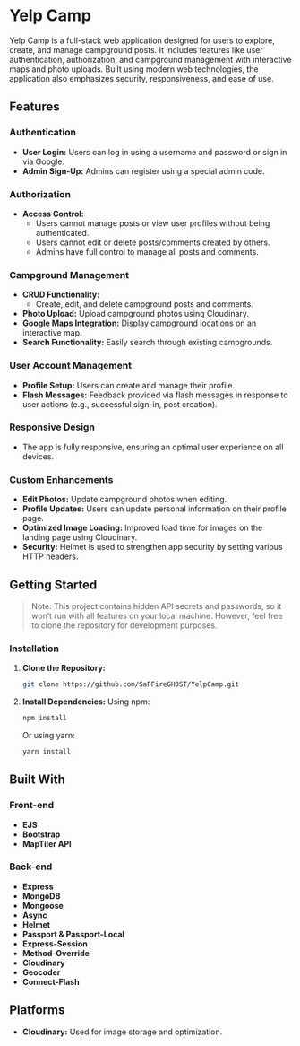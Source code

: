 
# Yelp Camp

Yelp Camp is a full-stack web application designed for users to explore, create, and manage campground posts. It includes features like user authentication, authorization, and campground management with interactive maps and photo uploads. Built using modern web technologies, the application also emphasizes security, responsiveness, and ease of use.

## Features

### Authentication
- **User Login:** Users can log in using a username and password or sign in via Google.
- **Admin Sign-Up:** Admins can register using a special admin code.

### Authorization
- **Access Control:** 
  - Users cannot manage posts or view user profiles without being authenticated.
  - Users cannot edit or delete posts/comments created by others.
  - Admins have full control to manage all posts and comments.

### Campground Management
- **CRUD Functionality:** 
  - Create, edit, and delete campground posts and comments.
- **Photo Upload:** Upload campground photos using Cloudinary.
- **Google Maps Integration:** Display campground locations on an interactive map.
- **Search Functionality:** Easily search through existing campgrounds.

### User Account Management
- **Profile Setup:** Users can create and manage their profile.
- **Flash Messages:** Feedback provided via flash messages in response to user actions (e.g., successful sign-in, post creation).

### Responsive Design
- The app is fully responsive, ensuring an optimal user experience on all devices.

### Custom Enhancements
- **Edit Photos:** Update campground photos when editing.
- **Profile Updates:** Users can update personal information on their profile page.
- **Optimized Image Loading:** Improved load time for images on the landing page using Cloudinary.
- **Security:** Helmet is used to strengthen app security by setting various HTTP headers.

## Getting Started

> Note: This project contains hidden API secrets and passwords, so it won’t run with all features on your local machine. However, feel free to clone the repository for development purposes.

### Installation

1. **Clone the Repository:**
   ```bash
   git clone https://github.com/SaFFireGHOST/YelpCamp.git
   ```
2. **Install Dependencies:**
   Using npm:
   ```bash
   npm install
   ```
   Or using yarn:
   ```bash
   yarn install
   ```

## Built With

### Front-end
- **EJS**
- **Bootstrap**
- **MapTiler API**

### Back-end
- **Express**
- **MongoDB**
- **Mongoose**
- **Async**
- **Helmet**
- **Passport & Passport-Local**
- **Express-Session**
- **Method-Override**
- **Cloudinary**
- **Geocoder**
- **Connect-Flash**

## Platforms
- **Cloudinary:** Used for image storage and optimization.

